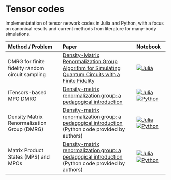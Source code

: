 # Tensor codes

Implementatation of tensor network codes in Julia and Python, with a focus on canonical results and current methods from literature for many-body simulations.

|  Method / Problem | Paper | Notebook |
| :----------- | :------------ | :------------ |
| DMRG for finite fidelity random circuit sampling | [Density-Matrix Renormalization Group Algorithm for Simulating Quantum Circuits with a Finite Fidelity](https://arxiv.org/pdf/2207.05612) | [![Julia]( https://img.shields.io/badge/Julia-389826)](./DMRG-RCS/.) |
| ITensors-based MPO DMRG | [Density-matrix renormalization group: a pedagogical introduction](https://arxiv.org/pdf/2304.13395) | [![Julia]( https://img.shields.io/badge/Julia-389826)](./DMRG-MPS%20julia/MPO_DMRG_itensors_julia.ipynb) [![Python]( https://img.shields.io/badge/Python-646464)](./DMRG-MPS%20python/)|
| Density Matrix Renormalization Group (DMRG) | [Density-matrix renormalization group: a pedagogical introduction](https://arxiv.org/pdf/2304.13395) <br> (Python code provided by authors) | [![Julia]( https://img.shields.io/badge/Julia-389826)](./DMRG%20julia/DMRG_implementation_julia.ipynb) [![Python]( https://img.shields.io/badge/Python-646464)](https://github.com/GCatarina/DMRG_didactic/blob/main/DMRG_implementation.ipynb) |
| Matrix Product States (MPS) and MPOs| [Density-matrix renormalization group: a pedagogical introduction](https://arxiv.org/pdf/2304.13395) <br> (Python code provided by authors) | [![Julia]( https://img.shields.io/badge/Julia-389826)](./DMRG-MPS%20julia/MPO_MPS_implementation_julia.ipynb) [![Python]( https://img.shields.io/badge/Python-646464)](https://github.com/GCatarina/DMRG_MPS_didactic/blob/main/DMRG-MPS_implementation.ipynb) |

